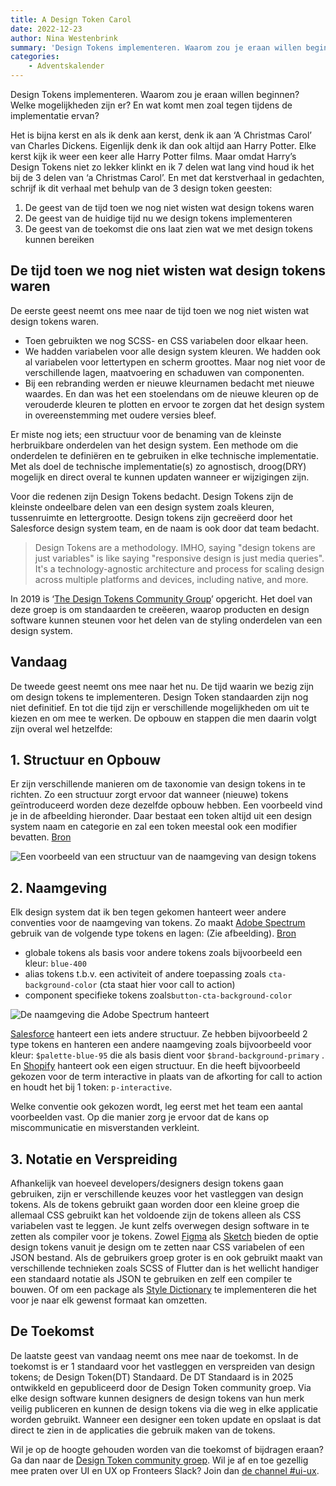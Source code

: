 ```yaml
---
title: A Design Token Carol
date: 2022-12-23
author: Nina Westenbrink
summary: 'Design Tokens implementeren. Waarom zou je eraan willen beginnen? Welke mogelijkheden zijn er? En wat komt men zoal tegen tijdens de implementatie ervan?'
categories:
    - Adventskalender
---
```


Design Tokens implementeren. Waarom zou je eraan willen beginnen? Welke mogelijkheden zijn er? En wat komt men zoal tegen tijdens de implementatie ervan?

Het is bijna kerst en als ik denk aan kerst, denk ik aan ‘A Christmas Carol’ van Charles Dickens. Eigenlijk denk ik dan ook altijd aan Harry Potter. Elke kerst kijk ik weer een keer alle Harry Potter films. Maar omdat Harry’s Design Tokens niet zo lekker klinkt en ik 7 delen wat lang vind houd ik het bij de 3 delen van ‘a Christmas Carol’. En met dat kerstverhaal in gedachten, schrijf ik dit verhaal met behulp van de 3 design token geesten:

1. De geest van de tijd toen we nog niet wisten wat design tokens waren
2. De geest van de huidige tijd nu we design tokens implementeren
3. De geest van de toekomst die ons laat zien wat we met design tokens kunnen bereiken

## De tijd toen we nog niet wisten wat design tokens waren

De eerste geest neemt ons mee naar de tijd toen we nog niet wisten wat design tokens waren.

-   Toen gebruikten we nog SCSS- en CSS variabelen door elkaar heen.
-   We hadden variabelen voor alle design system kleuren. We hadden ook al variabelen voor lettertypen en scherm groottes. Maar nog niet voor de verschillende lagen, maatvoering en schaduwen van componenten.
-   Bij een rebranding werden er nieuwe kleurnamen bedacht met nieuwe waardes. En dan was het een stoelendans om de nieuwe kleuren op de verouderde kleuren te plotten en ervoor te zorgen dat het design system in overeenstemming met oudere versies bleef.

Er miste nog iets; een structuur voor de benaming van de kleinste herbruikbare onderdelen van het design system. Een methode om die onderdelen te definiëren en te gebruiken in elke technische implementatie. Met als doel de technische implementatie(s) zo agnostisch, droog(DRY) mogelijk en direct overal te kunnen updaten wanneer er wijzigingen zijn.

Voor die redenen zijn Design Tokens bedacht. Design Tokens zijn de kleinste ondeelbare delen van een design system zoals kleuren, tussenruimte en lettergrootte. Design tokens zijn gecreëerd door het Salesforce design system team, en de naam is ook door dat team bedacht.

> Design Tokens are a methodology. IMHO, saying "design tokens are just variables" is like saying "responsive design is just media queries". It's a technology-agnostic architecture and process for scaling design across multiple platforms and devices, including native, and more.

In 2019 is ‘[The Design Tokens Community Group](https://www.w3.org/community/design-tokens/)’ opgericht. Het doel van deze groep is om standaarden te creëeren, waarop producten en design software kunnen steunen voor het delen van de styling onderdelen van een design system.

## Vandaag

De tweede geest neemt ons mee naar het nu. De tijd waarin we bezig zijn om design tokens te implementeren. Design Token standaarden zijn nog niet definitief. En tot die tijd zijn er verschillende mogelijkheden om uit te kiezen en om mee te werken. De opbouw en stappen die men daarin volgt zijn overal wel hetzelfde:

## 1. Structuur en Opbouw

Er zijn verschillende manieren om de taxonomie van design tokens in te richten. Zo een structuur zorgt ervoor dat wanneer (nieuwe) tokens geïntroduceerd worden deze dezelfde opbouw hebben. Een voorbeeld vind je in de afbeelding hieronder. Daar bestaat een token altijd uit een design system naam en categorie en zal een token meestal ook een modifier bevatten. [Bron](https://medium.com/eightshapes-llc/naming-tokens-in-design-systems-9e86c7444676)

![Een voorbeeld van een structuur van de naamgeving van design tokens](https://fronteers.nl/_img/adventskalender/blog-nina-1.png)

## 2. Naamgeving

Elk design system dat ik ben tegen gekomen hanteert weer andere conventies voor de naamgeving van tokens. Zo maakt [Adobe Spectrum](https://www.notion.so/2317415513144ecc9ff32b5160254bcb) gebruik van de volgende type tokens en lagen: (Zie afbeelding).
[Bron](https://spectrum.adobe.com/page/design-tokens/#Design-token-types)

-   globale tokens als basis voor andere tokens zoals bijvoorbeeld een kleur: `blue-400`
-   alias tokens t.b.v. een activiteit of andere toepassing zoals `cta-background-color` (cta staat hier voor call to action)
-   component specifieke tokens zoals`button-cta-background-color`

![De naamgeving die Adobe Spectrum hanteert](https://fronteers.nl/_img/adventskalender/blog-nina-2.png)

[Salesforce](https://www.notion.so/2317415513144ecc9ff32b5160254bcb) hanteert een iets andere structuur. Ze hebben bijvoorbeeld 2 type tokens en hanteren een andere naamgeving zoals bijvoorbeeld voor kleur: `$palette-blue-95` die als basis dient voor `$brand-background-primary` . En [Shopify](https://www.notion.so/2317415513144ecc9ff32b5160254bcb) hanteert ook een eigen structuur. En die heeft bijvoorbeeld gekozen voor de term interactive in plaats van de afkorting for call to action en houdt het bij 1 token: `p-interactive`.

Welke conventie ook gekozen wordt, leg eerst met het team een aantal voorbeelden vast. Op die manier zorg je ervoor dat de kans op miscommunicatie en misverstanden verkleint.

## 3. Notatie en Verspreiding

Afhankelijk van hoeveel developers/designers design tokens gaan gebruiken, zijn er verschillende keuzes voor het vastleggen van design tokens. Als de tokens gebruikt gaan worden door een kleine groep die allemaal CSS gebruikt kan het voldoende zijn de tokens alleen als CSS variabelen vast te leggen. Je kunt zelfs overwegen design software in te zetten als compiler voor je tokens. Zowel [Figma](https://www.figma.com/community/plugin/843461159747178978/Figma-Tokens) als [Sketch](https://sketchelements.com/plugins/design-tokens/) bieden de optie design tokens vanuit je design om te zetten naar CSS variabelen of een JSON bestand. Als de gebruikers groep groter is en ook gebruikt maakt van verschillende technieken zoals SCSS of Flutter dan is het wellicht handiger een standaard notatie als JSON te gebruiken en zelf een compiler te bouwen. Of om een package als [Style Dictionary](https://amzn.github.io/style-dictionary/#/) te implementeren die het voor je naar elk gewenst formaat kan omzetten.

## De Toekomst

De laatste geest van vandaag neemt ons mee naar de toekomst. In de toekomst is er 1 standaard voor het vastleggen en verspreiden van design tokens; de Design Token(DT) Standaard. De DT Standaard is in 2025 ontwikkeld en gepubliceerd door de Design Token community groep. Via elke design software kunnen designers de design tokens van hun merk veilig publiceren en kunnen de design tokens via die weg in elke applicatie worden gebruikt. Wanneer een designer een token update en opslaat is dat direct te zien in de applicaties die gebruik maken van de tokens.

Wil je op de hoogte gehouden worden van die toekomst of bijdragen eraan? Ga dan naar de [Design Token community groep](https://www.w3.org/community/design-tokens/). Wil je af en toe gezellig mee praten over UI en UX op Fronteers Slack? Join dan [de channel #ui-ux](https://fronteersnl.slack.com/archives/C0YCG8058).
